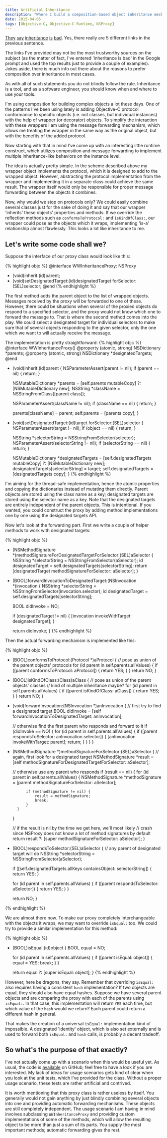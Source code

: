 ```yaml
---
title: Artificial Inheritance
description: "Where I build a composition-based object inheritance mechanism in Objective-C."
date: 2015-04-05
tags: [Objective-C, Objective-C Runtime, NSProxy]
---
```

[They](http://blogs.perl.org/users/sid_burn/2014/03/inheritance-is-bad-code-reuse-part-1.html) [say](http://blog.berniesumption.com/software/inheritance-is-evil-and-must-be-destroyed/) [inheritance](http://simpleprogrammer.com/2010/01/15/inheritance-is-inherently-evil/) [is](http://stackoverflow.com/questions/11056943/deep-class-inheritance-hierarchy-bad-idea) [bad](http://codingdelight.com/2014/01/16/favor-composition-over-inheritance-part-1/). Yes, there really are 5 different links in the previous sentence.

The links I've provided may not be the most trustworthy sources on the subject (as the matter of fact, I've entered 'inheritance is bad' in the Google prompt and used the top results just to provide a couple of examples). Jokes aside, there is much info out there about the reasons to prefer composition over inheritance in most cases.

As with all of such statements you do not blindly follow the rule. Inheritance is a tool, and as a software engineer, you should know when and where to use your tools.

I'm using composition for building complex objects a lot these days. One of the patterns I've been using lately is adding Objective-C protocol conformance to specific objects (i.e. not classes, but individual instances) with the help of wrapper (or decorator) objects. To simplify the interaction with these wrappers I am using the message forwarding mechanism, which allows me treating the wrapper in the same way as the original object, but with the benefits of the added protocol.

Now starting with that in mind I've come up with an interesting little runtime construct, which utilizes composition and message forwarding to implement multiple inheritance-like behaviors on the instance level.
<!--more-->

The idea is actually pretty simple. In the scheme described above my wrapper object implements the protocol, which it is designed to add to the wrapped object. However, abstracting the protocol implementation from the wrapper and implementing it in a separate class could achieve the same result. The wrapper itself would only be responsible for proper message forwarding between the objects it combines.

Now, why would we stop on protocols only? We could easily combine several classes just for the sake of doing it and say that our wrapper 'inherits' these objects' properties and methods. If we override the reflection methods such as `conformsToProtocol:` and `isKindOfClass:`, our wrapper could pose as the objects which it wraps, implementing 'is-a' relationship almost flawlessly. This looks a lot like inheritance to me.

Let's write some code shall we?
-------------------------------

Suppose the interface of our proxy class would look like this:

{% highlight objc %}
@interface WWInheritanceProxy: NSProxy
- (void)inherit:(id)parent;
- (void)setDesignatedTarget:(id)designatedTarget forSelector:(SEL)selector;
@end
{% endhighlight %}

The first method adds the parent object to the list of wrapped objects. Messages received by the proxy will be forwarded to one of these. However, there could be situations when several of the proxied objects do respond to a specified selector, and the proxy would not know which one to forward the message to. That is where the second method comes into the play. We could select a designated target for individual selectors to make sure that of several objects responding to the given selector, only the one which we want to will actually receive the message.

The implementation is pretty straightforward:
{% highlight objc %}
@interface WWInheritanceProxy()
@property (atomic, strong) NSDictionary *parents;
@property (atomic, strong) NSDictionary *designatedTargets;
@end


- (void)inherit:(id)parent
{
    NSParameterAssert(parent != nil);
    if (parent == nil) {
        return;
    }

    NSMutableDictionary *parents = [self.parents mutableCopy] ?: [NSMutableDictionary new];
    NSString *className = NSStringFromClass([parent class]);

    NSParameterAssert(className != nil);
    if (className == nil) {
        return;
    }

    parents[className] = parent;
    self.parents = [parents copy];
}

- (void)setDesignatedTarget:(id)target forSelector:(SEL)selector
{
    NSParameterAssert(target != nil);
    if (object == nil) {
        return;
    }

    NSString *selectorString = NSStringFromSelector(selector);
    NSParameterAssert(selectorString != nil);
    if (selectorString == nil) {
        return;
    }

    NSMutableDictionary *designatedTargets = [self.designatedTargets mutableCopy] ?: [NSMutableDictionary new];
    designatedTargets[selectorString] = target;
    self.designatedTargets = [designatedTargets copy];
}
{% endhighlight %}

I'm aiming for the thread-safe implementation, hence the atomic properties and copying the dictionaries instead of mutating them directly. Parent objects are stored using the class name as a key; designated targets are stored using the selector name as a key. Note that the designated targets are entirely independent of the parent objects. This is intentional. If you wanted, you could construct the proxy by adding method implementations one by one using the designated targets API.

Now let's look at the forwarding part. First we write a couple of helper methods to work with designated targets:

{% highlight objc %}
- (NSMethodSignature *)methodSignatureForDesignatedTargetForSelector:(SEL)aSelector
{
    NSString *selectorString = NSStringFromSelector(aSelector);
    id designatedTarget = self.designatedTargets[selectorString];
    return [designatedTarget methodSignatureForSelector: aSelector];
}


- (BOOL)forwardInvocationToDesignatedTarget:(NSInvocation *)invocation
{
    NSString *selectorString = NSStringFromSelector(invocation.selector);
    id designatedTarget = self.designatedTargets[selectorString];

    BOOL didInvoke = NO;

    if (designatedTarget != nil) {
        [invocation invokeWithTarget: designatedTarget];
    }

    return didInvoke;
}
{% endhighlight %}

Then the actual forwarding mechanism is implemented like this:

{% highlight objc %}
- (BOOL)conformsToProtocol:(Protocol *)aProtocol
{
    // pose as union of the parent objects' protocols
    for (id parent in self.parents.allValues) {
        if ([parent conformsToProtocol: aProtocol]) {
            return YES;
        }
    }
    return NO;
}


- (BOOL)isKindOfClass:(Class)aClass
{
    // pose as union of the parent objects' classes
    // kind of multiple inheritance maybe?
    for (id parent in self.parents.allValues) {
        if ([parent isKindOfClass: aClass]) {
            return YES;
        }
    }
    return NO;
}


- (void)forwardInvocation:(NSInvocation *)anInvocation
{
    // first try to find a designated target
    BOOL didInvoke = [self forwardInvocationToDesignatedTarget: anInvocation];

    // otherwise find the first parent who responds and forward to it
    if (didInvoke == NO) {
        for (id parent in self.parents.allValues) {
            if ([parent respondsToSelector: anInvocation.selector]) {
                [anInvocation invokeWithTarget: parent];
                return;
            }
        }
    }
}


- (NSMethodSignature *)methodSignatureForSelector:(SEL)aSelector
{
    // again, first look for a designated target
    NSMethodSignature *result = [self methodSignatureForDesignatedTargetForSelector: aSelector];

    // otherwise use  any parent who responds
    if (result == nil) {
        for (id parent in self.parents.allValues) {
            NSMethodSignature *methodSignature = [parent methodSignatureForSelector: aSelector];

            if (methodSignature != nil) {
                result = methodSignature;
                break;
            }
        }
    }

    // if the result is nil by the time we get here, we'll most likely
    // crash since NSProxy does not know a lot of method signatures by default
    return result ?: [super methodSignatureForSelector: aSelector];
}


- (BOOL)respondsToSelector:(SEL)aSelector
{
    // any parent of designated target will do
    NSString *selectorString = NSStringFromSelector(aSelector);

    if ([self.designatedTargets.allKeys containsObject: selectorString]) {
        return YES;
    }

    for (id parent in self.parents.allValues) {
        if ([parent respondsToSelector: aSelector]) {
            return YES;
        }
    }

    return NO;
}

{% endhighlight %}

We are almost there now. To make our proxy completely interchangeable with the objects it wraps, we may want to override `isEqual:` too. We could try to provide a similar implementation for this method:

{% highlight objc %}
- (BOOL)isEqual:(id)object
{
    BOOL equal = NO;

    for (id parent in self.parents.allValues) {
        if ([parent isEqual: object]) {
            equal = YES;
            break;
        }
    }

    return equal ?: [super isEqual: object];
}
{% endhighlight %}

However, here be dragons, they say. Remember that overriding `isEqual:` also requires having a consistent `hash` implementation? If two objects are equal, they should also have equal hashes. Suppose we have several parent objects and are comparing the proxy with each of the parents using `isEqual:`. In that case, this implementation will return `YES` each time, but which value of the `hash` would we return? Each parent could return a different hash in general.

That makes the creation of a universal `isEqual:` implementation kind of impossible. A designated 'identity' object, which is also set externally and is used to forward both `isEqual:` and `hash` calls, is probably a decent tradeoff.

So what's the purpose of that exactly?
--------------------------------------

I've not actually come up with a scenario when this would be useful yet. As usual, the code is [available](https://github.com/wanderwaltz/artificial-inheritance) on GitHub; feel free to have a look if you are interested. My lack of ideas for usage scenarios gets kind of clear when you look at the unit tests, which I've provided for the class. Without a proper usage scenario, these tests are rather artificial and contrived.

It is worth mentioning that this proxy class is rather useless by itself. You generally would not gain anything by just blindly combining several objects into one and providing automatic forwarding mechanisms. These objects are still completely independent. The usage scenario I am having in mind involves subclassing `WWInheritanceProxy` and providing custom implementations of some of the methods, which will allow the resulting object to be more than just a sum of its parts. You supply the most important methods; automatic forwarding gives the rest.